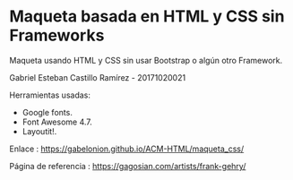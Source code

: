 # Maqueta basada en HTML y CSS sin Frameworks
Maqueta usando HTML y CSS sin usar Bootstrap o algún otro Framework.

Gabriel Esteban Castillo Ramírez -  20171020021

Herramientas usadas:
<ul>
  <li>Google fonts.</li>
  <li>Font Awesome 4.7.</li>
  <li>Layoutit!.</li>
</ul>

Enlace : https://gabelonion.github.io/ACM-HTML/maqueta_css/

Página de referencia : https://gagosian.com/artists/frank-gehry/

